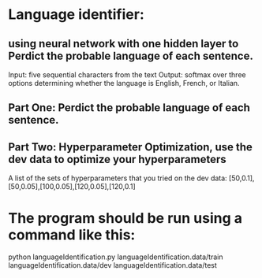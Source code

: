 #	Language identifier: 

##	using neural network with one hidden layer to Perdict the probable language of each sentence. 

Input: five sequential characters from the text
Output: softmax over three options determining whether the language is English, French, or Italian.


##	Part One: Perdict the probable language of each sentence.


##	Part Two: Hyperparameter Optimization, use the dev data to optimize your hyperparameters

A list of the sets of hyperparameters that you tried on the dev data: [50,0.1],[50,0.05],[100,0.05],[120,0.05],[120,0.1]

#	The program should be run using a command like this:

python languageIdentification.py languageIdentification.data/train
languageIdentification.data/dev languageIdentification.data/test
